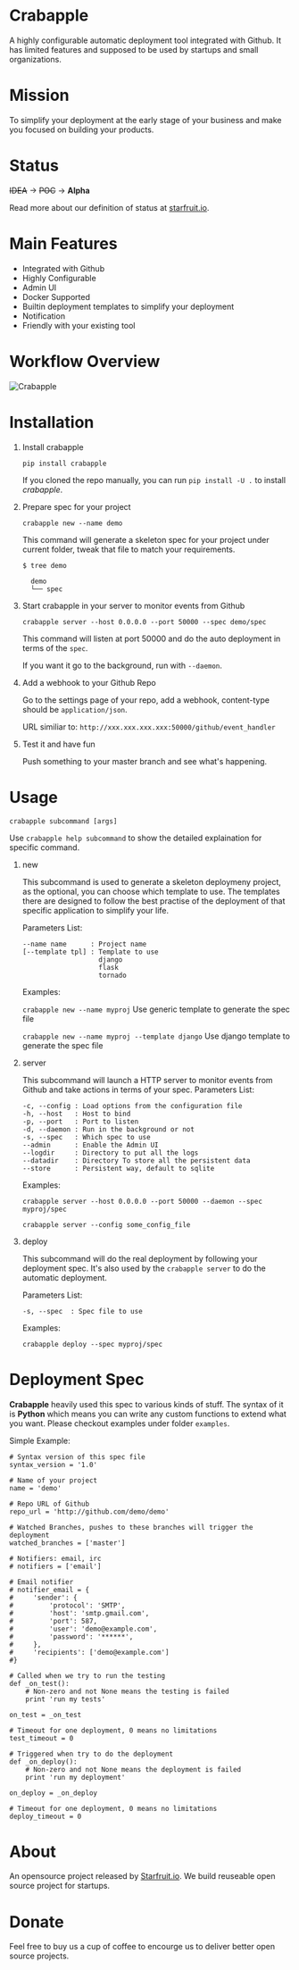 Crabapple
========

A highly configurable automatic deployment tool integrated with Github. It has limited features and supposed to be used by startups and small organizations.

Mission
========

To simplify your deployment at the early stage of your business and make you focused on building your products. 

Status
=======

~~IDEA~~ -> ~~POC~~ -> **Alpha** 

Read more about our definition of status at [starfruit.io](http://blog.starfruit.io/definition-of-status).


Main Features
=======

* Integrated with Github
* Highly Configurable
* Admin UI
* Docker Supported
* Builtin deployment templates to simplify your deployment
* Notification
* Friendly with your existing tool

Workflow Overview
====

![Crabapple](http://code-trick.com/assets/images/crabapple.png)


Installation
====

1. Install crabapple

   ```pip install crabapple```

   If you cloned the repo manually, you can run ```pip install -U .``` to install *crabapple*.


2. Prepare spec for your project

   ```crabapple new --name demo```

   This command will generate a skeleton spec for your project under current folder, tweak that file to match your requirements.

   ```
   $ tree demo

     demo
     └── spec
   ```

3. Start crabapple in your server to monitor events from Github

   ```crabapple server --host 0.0.0.0 --port 50000 --spec demo/spec```

   This command will listen at port 50000 and do the auto deployment in terms of the ```spec```.

   If you want it go to the background, run with ```--daemon```.

4. Add a webhook to your Github Repo

   Go to the settings page of your repo, add a webhook, content-type should be ```application/json```.

   URL similiar to: ```http://xxx.xxx.xxx.xxx:50000/github/event_handler```

5. Test it and have fun

   Push something to your master branch and see what's happening.

Usage
=====

```crabapple subcommand [args]```

Use ```crabapple help subcommand``` to show the detailed explaination for specific command.

1. new

   This subcommand is used to generate a skeleton deploymeny project, as the optional, you can choose which template to use.
   The templates there are designed to follow the best practise of the deployment of that specific application to simplify your life.

   Parameters List:

   ```
   --name name      : Project name
   [--template tpl] : Template to use
                      django
                      flask
                      tornado

   ```

   Examples:

   ```crabapple new --name myproj``` Use generic template to generate the spec file

   ```crabapple new --name myproj --template django``` Use django template to generate the spec file

2. server

   This subcommand will launch a HTTP server to monitor events from Github and take actions in terms of your spec.
   Parameters List:

   ```
   -c, --config : Load options from the configuration file
   -h, --host   : Host to bind
   -p, --port   : Port to listen
   -d, --daemon : Run in the background or not
   -s, --spec   : Which spec to use
   --admin      : Enable the Admin UI
   --logdir     : Directory to put all the logs
   --datadir    : Directory To store all the persistent data
   --store      : Persistent way, default to sqlite 
   ```

   Examples:

   ```crabapple server --host 0.0.0.0 --port 50000 --daemon --spec myproj/spec```
   
   ```crabapple server --config some_config_file```

3. deploy

   This subcommand will do the real deployment by following your deployment spec. It's also used by the ```crabapple server``` to do the automatic deployment.

   Parameters List:

   ```
   -s, --spec  : Spec file to use
   ```

   Examples:

   ```crabapple deploy --spec myproj/spec```


Deployment Spec
=====

**Crabapple** heavily used this spec to various kinds of stuff. The syntax of it is **Python** which means you can write any custom functions to extend what you want. Please checkout examples under folder ```examples```.

Simple Example:
```
# Syntax version of this spec file
syntax_version = '1.0'

# Name of your project
name = 'demo'

# Repo URL of Github
repo_url = 'http://github.com/demo/demo'

# Watched Branches, pushes to these branches will trigger the deployment
watched_branches = ['master']

# Notifiers: email, irc
# notifiers = ['email']

# Email notifier
# notifier_email = {
#     'sender': {
#         'protocol': 'SMTP',
#         'host': 'smtp.gmail.com',
#         'port': 587,
#         'user': 'demo@example.com',
#         'password': '******',
#     },
#     'recipients': ['demo@example.com']
#}

# Called when we try to run the testing
def _on_test():
    # Non-zero and not None means the testing is failed
    print 'run my tests'

on_test = _on_test

# Timeout for one deployment, 0 means no limitations
test_timeout = 0

# Triggered when try to do the deployment
def _on_deploy():
    # Non-zero and not None means the deployment is failed
    print 'run my deployment'

on_deploy = _on_deploy

# Timeout for one deployment, 0 means no limitations
deploy_timeout = 0

```


About
=====

An opensource project released by [Starfruit.io](starfruit.io). We build reuseable open source project for startups. 

Donate
======

Feel free to buy us a cup of coffee to encourge us to deliver better open source projects.  


